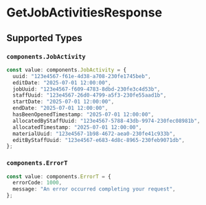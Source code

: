 # GetJobActivitiesResponse


## Supported Types

### `components.JobActivity`

```typescript
const value: components.JobActivity = {
  uuid: "123e4567-f61e-4d38-a708-230fe1745beb",
  editDate: "2025-07-01 12:00:00",
  jobUuid: "123e4567-f609-4783-8dbd-230fe3c4d53b",
  staffUuid: "123e4567-26d0-4799-a5f3-230fe55aad1b",
  startDate: "2025-07-01 12:00:00",
  endDate: "2025-07-01 12:00:00",
  hasBeenOpenedTimestamp: "2025-07-01 12:00:00",
  allocatedByStaffUuid: "123e4567-5788-43db-9974-230fec08981b",
  allocatedTimestamp: "2025-07-01 12:00:00",
  materialUuid: "123e4567-1b98-4672-aea0-230fe41c933b",
  editByStaffUuid: "123e4567-e683-4d8c-8965-230feb9071db",
};
```

### `components.ErrorT`

```typescript
const value: components.ErrorT = {
  errorCode: 1000,
  message: "An error occurred completing your request",
};
```

